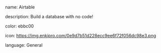 name: Airtable

description: Build a database with no code!

color: ebbc00

icon: https://img.enkipro.com/0e9d7b51d228ecc9ee6f72f056dc98e3.png

language: General